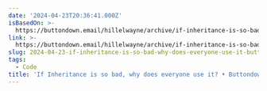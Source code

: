 ```yaml
---
date: '2024-04-23T20:36:41.000Z'
isBasedOn: >-
  https://buttondown.email/hillelwayne/archive/if-inheritance-is-so-bad-why-does-everyone-use-it/
link: >-
  https://buttondown.email/hillelwayne/archive/if-inheritance-is-so-bad-why-does-everyone-use-it/
slug: 2024-04-23-if-inheritance-is-so-bad-why-does-everyone-use-it-buttondown
tags:
  - Code
title: 'If Inheritance is so bad, why does everyone use it? • Buttondown'
---
```



